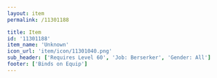 ```yaml
---
layout: item
permalink: /11301188

title: Item
id: '11301188'
item_name: 'Unknown'
icon_url: 'item/icon/11301040.png'
sub_header: ['Requires Level 60', 'Job: Berserker', 'Gender: All']
footer: ['Binds on Equip']
---
```

